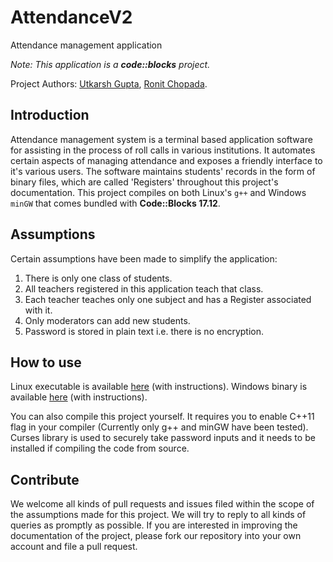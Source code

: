 # AttendanceV2
 Attendance management application
 
 _Note: This application is a **code::blocks** project._

Project Authors: [Utkarsh Gupta](https://www.github.com/utk-dev), [Ronit Chopada](https://www.github.com/ronit9586).

## Introduction

Attendance management system is a terminal based application software for assisting in the process of roll calls in various institutions. It automates certain aspects of managing attendance and exposes a friendly interface to it's various users. The software maintains students' records in the form of binary files, which are called 'Registers' throughout this project's documentation. This project compiles on both Linux's `g++` and Windows `minGW` that comes bundled with **Code::Blocks 17.12**. 


## Assumptions

Certain assumptions have been made to simplify the application:

1. There is only one class of students.
2. All teachers registered in this application teach that class.
3. Each teacher teaches only one subject and has a Register associated with it.
4. Only moderators can add new students.
5. Password is stored in plain text i.e. there is no encryption.


## How to use

Linux executable is available [here](https://github.com/utk-dev/AttendanceV2/releases/tag/v0.1-alpha) (with instructions).
Windows binary is available [here](https://github.com/utk-dev/AttendanceV2/releases/tag/v0.2-alpha) (with instructions).

You can also compile this project yourself. It requires you to enable C++11 flag in your compiler (Currently only g++ and minGW have been tested). Curses library is used to securely take password inputs and it needs to be installed if compiling the code from source.


## Contribute

We welcome all kinds of pull requests and issues filed within the scope of the assumptions made for this project. We will try to reply to all kinds of queries as promptly as possible. If you are interested in improving the documentation of the project, please fork our repository into your own account and file a pull request.
